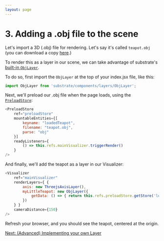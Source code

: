 ```yaml
---
layout: page
---
```


# 3. Adding a .obj file to the scene

Let's import a 3D (.obj) file for rendering. Let's say it's called `teapot.obj` (you can download a copy [here](http://graphics.stanford.edu/courses/cs148-10-summer/as3/code/as3/teapot.obj).)

To render this as a layer in our scene, we can take advantage of substrate's [built-in `ObjLayer`](/api/layers/ObjLayer).

To do so, first import the `ObjLayer` at the top of your index.jsx file, like this:

```js
import ObjLayer from 'substrate/components/layers/ObjLayer';
```

Next, we'll preload our .obj file when the page loads, using the [`PreloadStore`](/api/PreloadStore):

```js
<PreloadStore
    ref="preloadStore"
    mountableEntities={[
        keyname: "loadedTeapot",
        filename: "teapot.obj",
        parse: "obj"
    }]
    readyListeners={
        () => this.refs.mainVisualizer.triggerRender()
    }
/>
```

And finally, we'll add the teapot as a layer in our Visualizer:

```js
<Visualizer
    ref="mainVisualizer"
    renderLayers={ {
        axis: new ThreejsAxisLayer(),
        myLittleTeapot: new ObjLayer({
            getData: () => { return this.refs.preloadStore.getStore('loadedTeapot') }
        })
    } }
    cameraDistance={150}
/>
```

Refresh your browser, and you should see the teapot, centered at the origin.

[Next: (Advanced) Implementing your own Layer](4)

